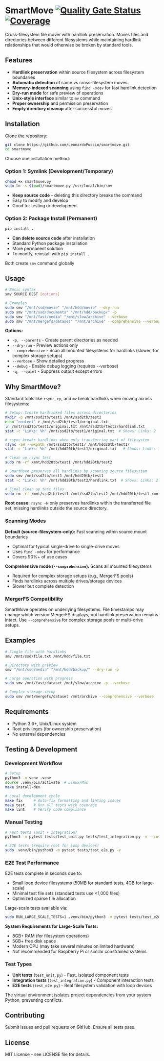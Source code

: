# SmartMove [![Quality Gate Status](https://sonarcloud.io/api/project_badges/measure?project=smartmove&metric=alert_status)](https://sonarcloud.io/summary/new_code?id=smartmove) [![Coverage](https://sonarcloud.io/api/project_badges/measure?project=smartmove&metric=coverage)](https://sonarcloud.io/summary/new_code?id=smartmove)

Cross-filesystem file mover with hardlink preservation. Moves files and directories between different filesystems while maintaining hardlink relationships that would otherwise be broken by standard tools.

## Features

- **Hardlink preservation** within source filesystem across filesystem boundaries
- **Automatic detection** of same vs cross-filesystem moves
- **Memory-indexed scanning** using `find -xdev` for fast hardlink detection
- **Dry-run mode** for safe preview of operations
- **Unix-style interface** similar to `mv` command
- **Proper ownership** and permission preservation
- **Empty directory cleanup** after successful moves

## Installation

Clone the repository:
```bash
git clone https://github.com/LeonardoPuccio/smartmove.git
cd smartmove
```

Choose one installation method:

### Option 1: Symlink (Development/Temporary)
```bash
chmod +x smartmove.py
sudo ln -s $(pwd)/smartmove.py /usr/local/bin/smv
```
- **Keep source code** - deleting this directory breaks the command
- Easy to modify and develop
- Good for testing or development

### Option 2: Package Install (Permanent)
```bash
pip install .
```
- **Can delete source code** after installation
- Standard Python package installation
- More permanent solution
- To modify, reinstall with `pip install .`

Both create `smv` command globally

## Usage

```bash
# Basic syntax
smv SOURCE DEST [options]

# Examples  
sudo smv "/mnt/ssd/movie" "/mnt/hdd/movie" --dry-run
sudo smv "/mnt/ssd/documents" "/mnt/hdd/backup/" -p
sudo smv "/mnt/fast/media" "/mnt/slow/archive" --verbose
sudo smv "/mnt/mergefs/dataset" "/mnt/archive" --comprehensive --verbose
```

**Options:**
- `-p, --parents` - Create parent directories as needed
- `--dry-run` - Preview actions only
- `--comprehensive` - Scan all mounted filesystems for hardlinks (slower, for complex storage setups)
- `--verbose` - Show detailed progress
- `--debug` - Enable debug logging (requires --verbose)
- `-q, --quiet` - Suppress output except errors

## Why SmartMove?

Standard tools like `rsync`, `cp`, and `mv` break hardlinks when moving across filesystems:

```bash
# Setup: Create hardlinked files across directories
mkdir -p /mnt/ssd2tb/test1 /mnt/ssd2tb/test2
echo "content" > /mnt/ssd2tb/test1/original.txt
ln /mnt/ssd2tb/test1/original.txt /mnt/ssd2tb/test2/hardlink.txt
stat -c "Links: %h" /mnt/ssd2tb/test1/original.txt  # Shows: Links: 2

# rsync breaks hardlinks when only transferring part of filesystem
rsync -aH --mkpath /mnt/ssd2tb/test1/ /mnt/hdd20tb/test1/
stat -c "Links: %h" /mnt/hdd20tb/test1/original.txt   # Shows: Links: 1 (hardlink broken!)

# Clean up rsync test
sudo rm -rf /mnt/hdd20tb/test1 /mnt/hdd20tb/test2

# SmartMove preserves all hardlinks by scanning source filesystem
sudo smv /mnt/ssd2tb/test1 /mnt/hdd20tb/test1
stat -c "Links: %h" /mnt/hdd20tb/test2/hardlink.txt  # Shows: Links: 2 (both files moved)

# Final clean up test files  
sudo rm -rf /mnt/ssd2tb/test1 /mnt/ssd2tb/test2 /mnt/hdd20tb/test1 /mnt/hdd20tb/test2
```

**Root cause:** `rsync -H` only preserves hardlinks within the transferred file set, missing hardlinks outside the source directory.

### Scanning Modes

**Default (source-filesystem-only):** Fast scanning within source mount boundaries
- Optimal for typical single-drive to single-drive moves
- Uses `find -xdev` for performance
- Covers 90%+ of use cases

**Comprehensive mode (`--comprehensive`):** Scans all mounted filesystems
- Required for complex storage setups (e.g., MergerFS pools)
- Finds hardlinks across multiple drives/storage devices
- Slower but complete detection

### MergerFS Compatibility
SmartMove operates on underlying filesystems. File timestamps may change which version MergerFS displays, but hardlink preservation remains intact. Use `--comprehensive` for complex storage pools or multi-drive setups.

## Examples

```bash
# Single file with hardlinks
smv /mnt/ssd/file.txt /mnt/hdd/file.txt

# Directory with preview
smv "/mnt/ssd/media" "/mnt/hdd/backup/" --dry-run -p

# Large operation with progress
sudo smv /mnt/fast/dataset /mnt/slow/archive -p --verbose

# Complex storage setup
sudo smv /mnt/mergefs/dataset /mnt/archive --comprehensive --verbose
```

## Requirements

- Python 3.6+, Unix/Linux system
- Root privileges (for ownership preservation)
- No external dependencies

## Testing & Development

### Development Workflow
```bash
# Setup
python3 -m venv .venv
source .venv/bin/activate  # Linux/Mac
make install-dev

# Local development cycle
make fix     # Auto-fix formatting and linting issues
make test    # Run all tests with coverage
make lint    # Verify code compliance
```

### Manual Testing
```bash
# Fast tests (unit + integration)
python3 -m pytest tests/test_unit.py tests/test_integration.py -v --cov=. --cov-report=xml

# E2E tests (require root for loop devices)  
sudo .venv/bin/python3 -m pytest tests/test_e2e.py -v
```

### E2E Test Performance
E2E tests complete in seconds due to:
- Small loop device filesystems (50MB for standard tests, 4GB for large-scale)
- Minimal test file sets (standard tests use <1,000 files)
- Optimized sparse file allocation

Large-scale tests available via:
```bash
sudo RUN_LARGE_SCALE_TESTS=1 .venv/bin/python3 -m pytest tests/test_e2e.py -v  # For performance testing
```

**System Requirements for Large-Scale Tests:**
- 8GB+ RAM (for filesystem operations)
- 5GB+ free disk space
- Modern CPU (may take several minutes on limited hardware)
- Not recommended for Raspberry Pi or similar constrained systems

### Test Types
- **Unit tests** (`test_unit.py`) - Fast, isolated component tests
- **Integration tests** (`test_integration.py`) - Component interaction tests
- **E2E tests** (`test_e2e.py`) - Real filesystem validation with loop devices

The virtual environment isolates project dependencies from your system Python, preventing conflicts.

## Contributing

Submit issues and pull requests on GitHub. Ensure all tests pass.

## License

MIT License - see LICENSE file for details.
